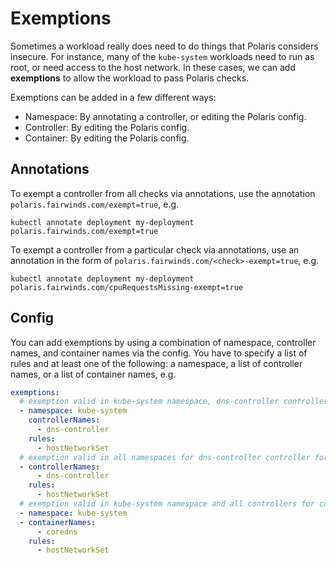 # Exemptions
Sometimes a workload really does need to do things that Polaris considers insecure. For instance,
many of the `kube-system` workloads need to run as root, or need access to the host network. In these
cases, we can add **exemptions** to allow the workload to pass Polaris checks.

Exemptions can be added in a few different ways: 
 - Namespace: By annotating a controller, or editing the Polaris config.
 - Controller: By editing the Polaris config.
 - Container: By editing the Polaris config.

## Annotations
To exempt a controller from all checks via annotations, use the annotation `polaris.fairwinds.com/exempt=true`, e.g.
```
kubectl annotate deployment my-deployment polaris.fairwinds.com/exempt=true
```

To exempt a controller from a particular check via annotations, use an annotation in the form of `polaris.fairwinds.com/<check>-exempt=true`, e.g.
```
kubectl annotate deployment my-deployment polaris.fairwinds.com/cpuRequestsMissing-exempt=true
```

## Config

You can add exemptions by using a combination of namespace, controller names, and container names via the config. You have to specify a list of rules and at least one of the following: a namespace, a list of controller names, or a list of container names, e.g.
```yaml
exemptions:
  # exemption valid in kube-system namespace, dns-controller controller for all containers
  - namespace: kube-system
    controllerNames:
      - dns-controller
    rules:
      - hostNetworkSet
  # exemption valid in all namespaces for dns-controller controller for all containers
  - controllerNames:
      - dns-controller
    rules:
      - hostNetworkSet
  # exemption valid in kube-system namespace and all controllers for coredns container
  - namespace: kube-system
  - containerNames:
      - coredns
    rules:
      - hostNetworkSet
```


